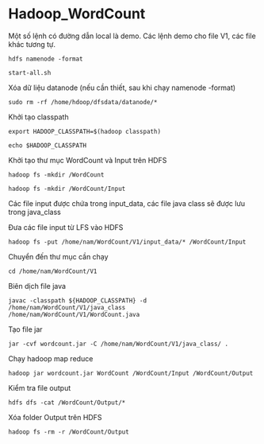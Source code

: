 # Hadoop_WordCount

Một số lệnh có đường dẫn local là demo. Các lệnh demo cho file V1, các file khác tương tự.

`hdfs namenode -format`

`start-all.sh`

Xóa dữ liệu datanode (nếu cần thiết, sau khi chạy namenode -format)

`sudo rm -rf /home/hdoop/dfsdata/datanode/*`

Khởi tạo classpath

`export HADOOP_CLASSPATH=$(hadoop classpath)`

`echo $HADOOP_CLASSPATH`

Khởi tạo thư mục WordCount và Input trên HDFS

`hadoop fs -mkdir /WordCount`

`hadoop fs -mkdir /WordCount/Input`

Các file input được chứa trong input_data, các file java class sẽ được lưu trong java_class

Đưa các file input từ LFS vào HDFS

`hadoop fs -put /home/nam/WordCount/V1/input_data/* /WordCount/Input`

Chuyển đến thư mục cần chạy

`cd /home/nam/WordCount/V1`

Biên dịch file java

`javac -classpath ${HADOOP_CLASSPATH} -d /home/nam/WordCount/V1/java_class /home/nam/WordCount/V1/WordCount.java`

Tạo file jar

`jar -cvf wordcount.jar -C /home/nam/WordCount/V1/java_class/ .`

Chạy hadoop map reduce

`hadoop jar wordcount.jar WordCount /WordCount/Input /WordCount/Output`

Kiểm tra file output

`hdfs dfs -cat /WordCount/Output/*`

Xóa folder Output trên HDFS

`hadoop fs -rm -r /WordCount/Output`
